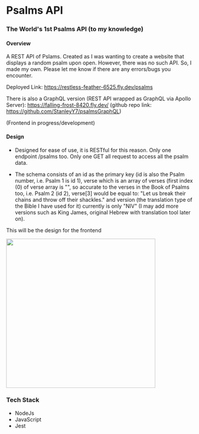 # Psalms API

### The World's 1st Psalms API (to my knowledge)

#### Overview

A REST API of Pslams. Created as I was wanting to create a website that displays a random psalm upon open. However, there was no such API. So, I made my own.  Please let me know if there are any errors/bugs you encounter.

Deployed Link: https://restless-feather-6525.fly.dev/psalms

There is also a GraphQL version (REST API wrapped as GraphQL via Apollo Server): https://falling-frost-8420.fly.dev/ (github repo link: https://github.com/StanleyY7/psalmsGraphQL)

(Frontend in progress/development)

#### Design

- Designed for ease of use, it is RESTful for this reason. Only one endpoint /psalms too. Only one GET all request to access all the psalm data.

- The schema consists of an id as the primary key (id is also the Psalm number, i.e. Psalm 1 is id 1), verse which is an array of verses (first index (0) of verse array is "", so accurate to the verses in the Book of Psalms too, i.e. Psalm 2 (id 2), verse[3] would be equal to: "Let us break their chains and throw off their shackles." and version (the translation type of the Bible I have used for it) currently is only "NIV" (I may add more versions such as King James, original Hebrew with translation tool later on).

This will be the design for the frontend

<img src="https://github.com/StanleyY7/design-wireframes/assets/119549394/6be7ed66-1260-448b-92fa-9b280c484fc8" width="400px" />

### Tech Stack

- NodeJs
- JavaScript
- Jest
